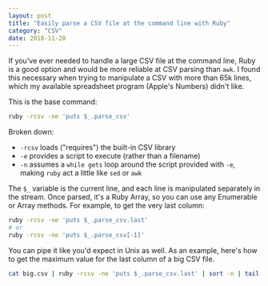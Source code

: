 ```yaml
---
layout: post
title: "Easily parse a CSV file at the command line with Ruby"
category: "CSV"
date: 2018-11-20
---
```


If you've ever needed to handle a large CSV file at the command line, Ruby is a good option and would be more reliable at CSV parsing than `awk`.  I found this necessary when trying to manipulate a CSV with more than 65k lines, which my available spreadsheet program (Apple's Numbers) didn't like.

This is the base command:

```sh
ruby -rcsv -ne 'puts $_.parse_csv'
```

Broken down:

- `-rcsv` loads ("requires") the built-in CSV library
- `-e` provides a script to execute (rather than a filename)
- `-n` assumes a `while gets` loop around the script provided with `-e`, making `ruby` act a little like `sed` or `awk`

The `$_` variable is the current line, and each line is manipulated separately in the stream.  Once parsed, it's a Ruby Array, so you can use any Enumerable or Array methods.  For example, to get the very last column:

```sh
ruby -rcsv -ne 'puts $_.parse_csv.last'
# or 
ruby -rcsv -ne 'puts $_.parse_csv[-1]'
```

You can pipe it like you'd expect in Unix as well.  As an example, here's how to get the maximum value for the last column of a big CSV file.

```sh
cat big.csv | ruby -rcsv -ne 'puts $_.parse_csv.last' | sort -n | tail -n1
```
